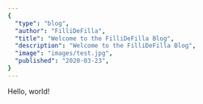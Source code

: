```yaml
---
{
  "type": "blog",
  "author": "FilliDeFilla",
  "title": "Welcome to the FilliDeFilla Blog",
  "description": "Welcome to the FilliDeFilla Blog",
  "image": "images/test.jpg",
  "published": "2020-03-23",
}
---
```


Hello, world!